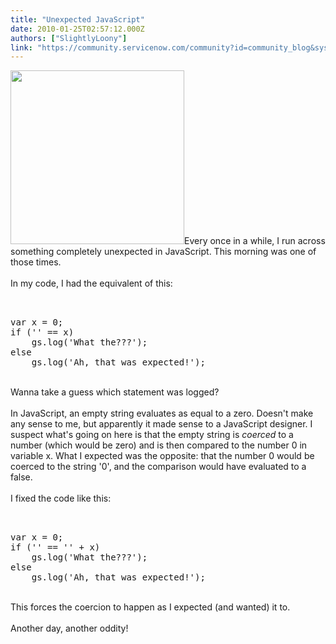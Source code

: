 ```yaml
---
title: "Unexpected JavaScript"
date: 2010-01-25T02:57:12.000Z
authors: ["SlightlyLoony"]
link: "https://community.servicenow.com/community?id=community_blog&sys_id=b14d2229dbd0dbc01dcaf3231f961917"
---
```

<p><img  alt="" class="jive-image" src="8f6ea84edb5c57041dcaf3231f9619af.iix" style="width: auto; height: 278px;" />Every once in a while, I run across something completely unexpected in JavaScript. This morning was one of those times.<br /><br />In my code, I had the equivalent of this:<br /><pre __default_attr="plain" __jive_macro_name="code" class="jive_text_macro jive_macro_code"><br /><br />var x = 0;<br />if ('' == x)<br />    gs.log('What the???');<br />else<br />    gs.log('Ah, that was expected!');<br /></pre><br />Wanna take a guess which statement was logged?<br /><br />In JavaScript, an empty string evaluates as equal to a zero. Doesn't make any sense to me, but apparently it made sense to a JavaScript designer. I suspect what's going on here is that the empty string is <i>coerced</i> to a number (which would be zero) and is then compared to the number 0 in variable x. What I expected was the opposite: that the number 0 would be coerced to the string '0', and the comparison would have evaluated to a false.<br /><br />I fixed the code like this:<br /><pre __default_attr="plain" __jive_macro_name="code" class="jive_text_macro jive_macro_code"><br /><br />var x = 0;<br />if ('' == '' + x)<br />    gs.log('What the???');<br />else<br />    gs.log('Ah, that was expected!');<br /></pre><br />This forces the coercion to happen as I expected (and wanted) it to.<br /><br />Another day, another oddity!</p>